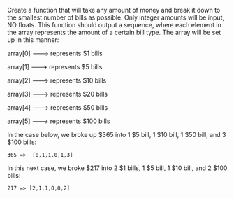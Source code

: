 Create a function that will take any amount of money and break it down to the smallest number of bills as possible. Only integer amounts will be input, NO floats. This function should output a sequence, where each element in the array represents the amount of a certain bill type.
The array will be set up in this manner:

array[0] ---> represents $1 bills

array[1] ---> represents $5 bills

array[2] ---> represents $10 bills

array[3] ---> represents $20 bills

array[4] ---> represents $50 bills

array[5] ---> represents $100 bills

In the case below, we broke up $365 into 1 $5 bill, 1 $10 bill, 1 $50 bill, and 3 $100 bills: 
```
365 =>  [0,1,1,0,1,3]
```
In this next case, we broke $217 into 2 $1 bills, 1 $5 bill, 1 $10 bill, and 2 $100 bills:

```
217 => [2,1,1,0,0,2]
```